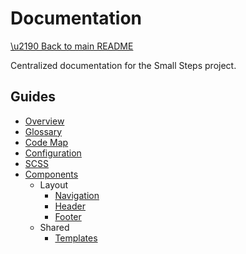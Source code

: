 # Documentation

[\u2190 Back to main README](../README.md)

Centralized documentation for the Small Steps project.

## Guides

- [Overview](overview.md)
- [Glossary](glossary.md)
- [Code Map](codemap.md)
- [Configuration](configuration.md)
- [SCSS](scss.md)
- [Components](components/README.md)
  - Layout
    - [Navigation](components/layout/navigation.md)
    - [Header](components/layout/header.md)
    - [Footer](components/layout/footer.md)
  - Shared
    - [Templates](components/shared/templates.md)
